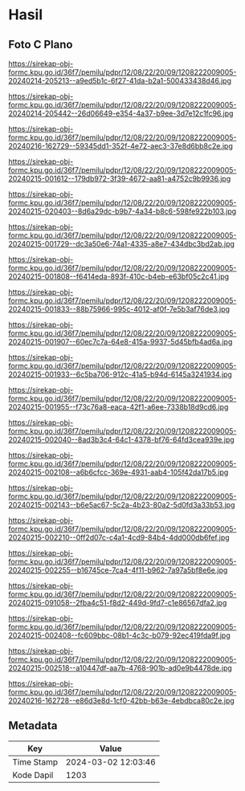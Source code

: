 # Hasil

## Foto C Plano

https://sirekap-obj-formc.kpu.go.id/36f7/pemilu/pdpr/12/08/22/20/09/1208222009005-20240214-205213--a9ed5b1c-6f27-41da-b2a1-500433438d46.jpg

https://sirekap-obj-formc.kpu.go.id/36f7/pemilu/pdpr/12/08/22/20/09/1208222009005-20240214-205442--26d06649-e354-4a37-b9ee-3d7e12c1fc96.jpg

https://sirekap-obj-formc.kpu.go.id/36f7/pemilu/pdpr/12/08/22/20/09/1208222009005-20240216-162729--59345dd1-352f-4e72-aec3-37e8d6bb8c2e.jpg

https://sirekap-obj-formc.kpu.go.id/36f7/pemilu/pdpr/12/08/22/20/09/1208222009005-20240215-001612--179db972-3f39-4672-aa81-a4752c9b9936.jpg

https://sirekap-obj-formc.kpu.go.id/36f7/pemilu/pdpr/12/08/22/20/09/1208222009005-20240215-020403--8d6a29dc-b9b7-4a34-b8c6-598fe922b103.jpg

https://sirekap-obj-formc.kpu.go.id/36f7/pemilu/pdpr/12/08/22/20/09/1208222009005-20240215-001729--dc3a50e6-74a1-4335-a8e7-434dbc3bd2ab.jpg

https://sirekap-obj-formc.kpu.go.id/36f7/pemilu/pdpr/12/08/22/20/09/1208222009005-20240215-001808--f6414eda-893f-410c-b4eb-e63bf05c2c41.jpg

https://sirekap-obj-formc.kpu.go.id/36f7/pemilu/pdpr/12/08/22/20/09/1208222009005-20240215-001833--88b75966-995c-4012-af0f-7e5b3af76de3.jpg

https://sirekap-obj-formc.kpu.go.id/36f7/pemilu/pdpr/12/08/22/20/09/1208222009005-20240215-001907--60ec7c7a-64e8-415a-9937-5d45bfb4ad6a.jpg

https://sirekap-obj-formc.kpu.go.id/36f7/pemilu/pdpr/12/08/22/20/09/1208222009005-20240215-001933--6c5ba706-912c-41a5-b94d-6145a3241934.jpg

https://sirekap-obj-formc.kpu.go.id/36f7/pemilu/pdpr/12/08/22/20/09/1208222009005-20240215-001955--f73c76a8-eaca-42f1-a6ee-7338b18d9cd6.jpg

https://sirekap-obj-formc.kpu.go.id/36f7/pemilu/pdpr/12/08/22/20/09/1208222009005-20240215-002040--8ad3b3c4-64c1-4378-bf76-64fd3cea939e.jpg

https://sirekap-obj-formc.kpu.go.id/36f7/pemilu/pdpr/12/08/22/20/09/1208222009005-20240215-002108--a6b6cfcc-369e-4931-aab4-105f42da17b5.jpg

https://sirekap-obj-formc.kpu.go.id/36f7/pemilu/pdpr/12/08/22/20/09/1208222009005-20240215-002143--b6e5ac67-5c2a-4b23-80a2-5d0fd3a33b53.jpg

https://sirekap-obj-formc.kpu.go.id/36f7/pemilu/pdpr/12/08/22/20/09/1208222009005-20240215-002210--0ff2d07c-c4a1-4cd9-84b4-4dd000db6fef.jpg

https://sirekap-obj-formc.kpu.go.id/36f7/pemilu/pdpr/12/08/22/20/09/1208222009005-20240215-002255--b16745ce-7ca4-4f11-b962-7a97a5bf8e6e.jpg

https://sirekap-obj-formc.kpu.go.id/36f7/pemilu/pdpr/12/08/22/20/09/1208222009005-20240215-091058--2fba4c51-f8d2-449d-9fd7-c1e86567dfa2.jpg

https://sirekap-obj-formc.kpu.go.id/36f7/pemilu/pdpr/12/08/22/20/09/1208222009005-20240215-002408--fc609bbc-08b1-4c3c-b079-92ec419fda9f.jpg

https://sirekap-obj-formc.kpu.go.id/36f7/pemilu/pdpr/12/08/22/20/09/1208222009005-20240215-002518--a10447df-aa7b-4768-901b-ad0e9b4478de.jpg

https://sirekap-obj-formc.kpu.go.id/36f7/pemilu/pdpr/12/08/22/20/09/1208222009005-20240216-162728--e86d3e8d-1cf0-42bb-b63e-4ebdbca80c2e.jpg


## Metadata

| Key        | Value               |
| ---------- | ------------------- |
| Time Stamp | 2024-03-02 12:03:46 |
| Kode Dapil | 1203                |



